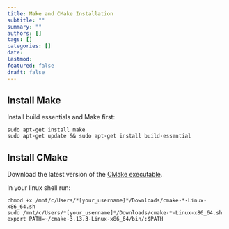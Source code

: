 ```yaml
---
title: Make and CMake Installation
subtitle: ""
summary: ""
authors: []
tags: []
categories: []
date:
lastmod: 
featured: false
draft: false
---
```


## Install Make

Install build essentials and Make first:

```console
sudo apt-get install make
sudo apt-get update && sudo apt-get install build-essential
```

## Install CMake
Download the latest version of the [CMake executable](https://github.com/Kitware/CMake/releases/download/v3.13.3/cmake-3.13.3-Linux-x86_64.sh). 

In your linux shell run:

```console
chmod +x /mnt/c/Users/*[your_username]*/Downloads/cmake-*-Linux-x86_64.sh
sudo /mnt/c/Users/*[your_username]*/Downloads/cmake-*-Linux-x86_64.sh
export PATH=~/cmake-3.13.3-Linux-x86_64/bin/:$PATH
```
